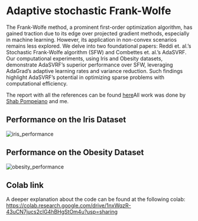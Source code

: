 # Adaptive stochastic Frank-Wolfe

The Frank-Wolfe method, a prominent first-order optimization algorithm, has gained
traction due to its edge over projected gradient methods, especially in machine learning. However,
its application in non-convex scenarios remains less explored. We delve into two foundational papers:
Reddi et. al.’s Stochastic Frank-Wolfe algorithm (SFW) and Combettes et. al.’s AdaSVRF.
Our computational experiments, using Iris and Obesity datasets, demonstrate AdaSVRF’s superior
performance over SFW, leveraging AdaGrad’s adaptive learning rates and variance reduction. Such
findings highlight AdaSVRF’s potential in optimizing sparse problems with computational efficiency.

The report with all the references can be found [here](https://github.com/AntoniValls/AdaptiveStochasticFrank-Wolfe/blob/main/Report.pdf)All work was done by [Shab Pompeiano](https://github.com/Shab98) and me.

## Performance on the Iris Dataset
![iris_performance](https://github.com/AntoniValls/AdaptiveStochasticFrank-Wolfe/assets/101109878/d0cbb770-0a0c-4d01-acbf-c0ff4182846d)

## Performance on the Obesity Dataset
![obesity_performance](https://github.com/AntoniValls/AdaptiveStochasticFrank-Wolfe/assets/101109878/d6294016-6dd0-405d-b49b-56bfc3dff786)

## Colab link
A deeper explanation about the code can be found at the following colab: https://colab.research.google.com/drive/1nxWqzR-43uCN7jucs2clG4hBHgStOm4u?usp=sharing

